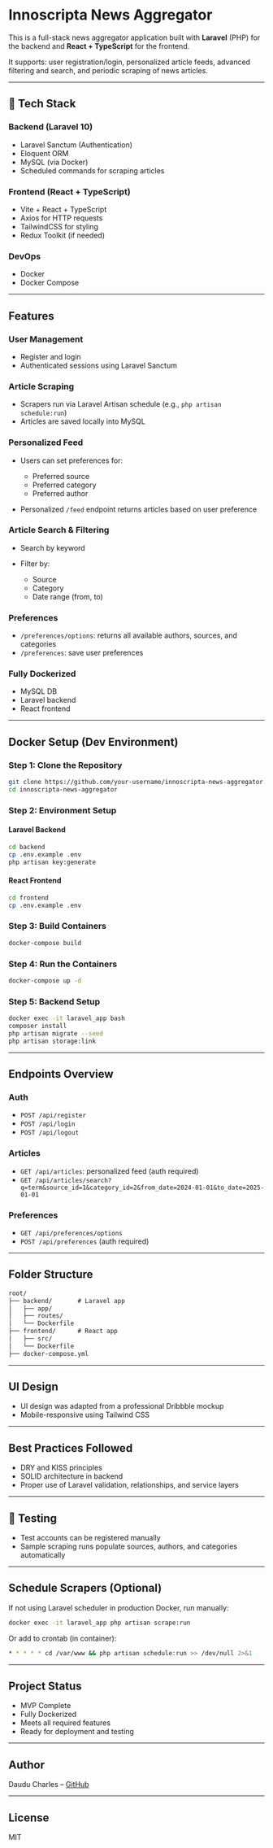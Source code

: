 # Innoscripta News Aggregator

This is a full-stack news aggregator application built with **Laravel** (PHP) for the backend and **React + TypeScript** for the frontend. 

It supports:
 user registration/login, 
 personalized article feeds, 
 advanced filtering and search, 
 and periodic scraping of news articles.

---

## 🔧 Tech Stack

### Backend (Laravel 10)

* Laravel Sanctum (Authentication)
* Eloquent ORM
* MySQL (via Docker)
* Scheduled commands for scraping articles

### Frontend (React + TypeScript)

* Vite + React + TypeScript
* Axios for HTTP requests
* TailwindCSS for styling
* Redux Toolkit (if needed)

### DevOps

* Docker
* Docker Compose

---

## Features

### User Management

* Register and login
* Authenticated sessions using Laravel Sanctum

### Article Scraping

* Scrapers run via Laravel Artisan schedule (e.g., `php artisan schedule:run`)
* Articles are saved locally into MySQL

### Personalized Feed

* Users can set preferences for:

  * Preferred source
  * Preferred category
  * Preferred author
* Personalized `/feed` endpoint returns articles based on user preference

### Article Search & Filtering

* Search by keyword
* Filter by:

  * Source
  * Category
  * Date range (from, to)

### Preferences

* `/preferences/options`: returns all available authors, sources, and categories
* `/preferences`: save user preferences

### Fully Dockerized

* MySQL DB
* Laravel backend
* React frontend

---

## Docker Setup (Dev Environment)

### Step 1: Clone the Repository

```bash
git clone https://github.com/your-username/innoscripta-news-aggregator.git
cd innoscripta-news-aggregator
```

### Step 2: Environment Setup

#### Laravel Backend

```bash
cd backend
cp .env.example .env
php artisan key:generate
```

#### React Frontend

```bash
cd frontend
cp .env.example .env
```

### Step 3: Build Containers

```bash
docker-compose build
```

### Step 4: Run the Containers

```bash
docker-compose up -d
```

### Step 5: Backend Setup

```bash
docker exec -it laravel_app bash
composer install
php artisan migrate --seed
php artisan storage:link
```

---

## Endpoints Overview

### Auth

* `POST /api/register`
* `POST /api/login`
* `POST /api/logout`

### Articles

* `GET /api/articles`: personalized feed (auth required)
* `GET /api/articles/search?q=term&source_id=1&category_id=2&from_date=2024-01-01&to_date=2025-01-01`

### Preferences

* `GET /api/preferences/options`
* `POST /api/preferences` (auth required)

---

## Folder Structure

```txt
root/
├── backend/       # Laravel app
│   ├── app/
│   ├── routes/
│   └── Dockerfile
├── frontend/      # React app
│   ├── src/
│   └── Dockerfile
├── docker-compose.yml
```

---

## UI Design

* UI design was adapted from a professional Dribbble mockup
* Mobile-responsive using Tailwind CSS

---

## Best Practices Followed

* DRY and KISS principles
* SOLID architecture in backend
* Proper use of Laravel validation, relationships, and service layers

---

## 🧪 Testing

* Test accounts can be registered manually
* Sample scraping runs populate sources, authors, and categories automatically

---

## Schedule Scrapers (Optional)

If not using Laravel scheduler in production Docker, run manually:

```bash
docker exec -it laravel_app php artisan scrape:run
```

Or add to crontab (in container):

```bash
* * * * * cd /var/www && php artisan schedule:run >> /dev/null 2>&1
```

---

## Project Status

* MVP Complete
* Fully Dockerized
* Meets all required features
* Ready for deployment and testing

---

## Author

Daudu Charles – [GitHub](https://github.com/charlesdaudu)

---

## License

MIT
